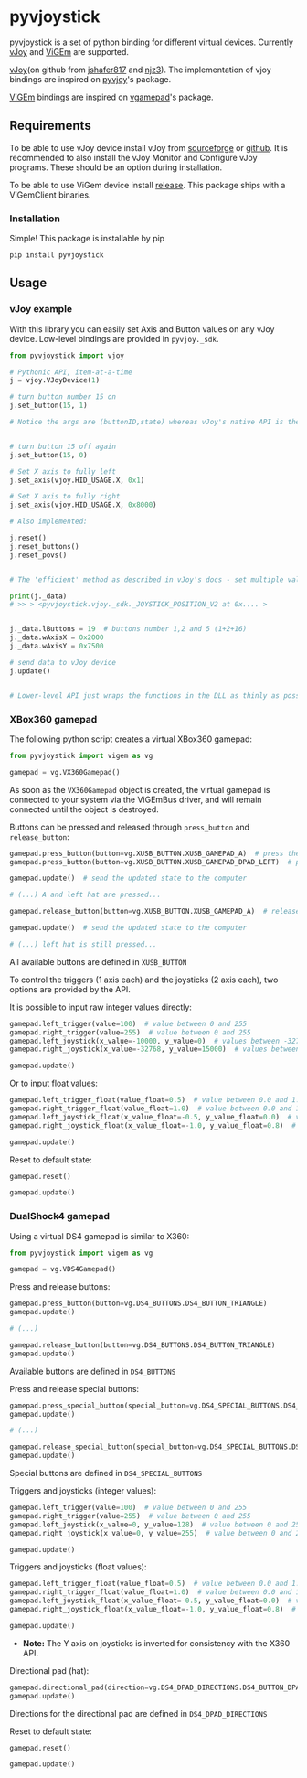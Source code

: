 # pyvjoystick

pyvjoystick is a set of python binding for different virtual devices. Currently [vJoy](https://sourceforge.net/projects/vjoystick/) and [ViGEm](https://github.com/ViGEm) are supported.

<a href='https://sourceforge.net/projects/vjoystick/'>vJoy</a>(on github from <a href='https://github.com/jshafer817/vJoy'>jshafer817</a> and <a href='https://github.com/njz3/vJoy/'>njz3</a>). The implementation of vjoy bindings are inspired on <a href="https://github.com/tidzo/pyvjoy">pyvjoy</a>'s package.


<a href='https://github.com/ViGEm'>ViGEm</a> bindings are inspired on <a href="https://github.com/yannbouteiller/vgamepad">vgamepad</a>'s package.

## Requirements

To be able to use vJoy device install vJoy from <a href='https://sourceforge.net/projects/vjoystick/'>sourceforge</a> or <a href='https://github.com/njz3/vJoy/'>github</a>. It is recommended to also install the vJoy Monitor and Configure vJoy programs. These should be an option during installation.

To be able to use ViGem device install [release](https://github.com/ViGEm/ViGEmBus). This package ships with a ViGemClient binaries.


### Installation

Simple! This package is installable by pip

`pip install pyvjoystick`


## Usage

### vJoy example

With this library you can easily set Axis and Button values on any vJoy device. Low-level bindings are provided in `pyvjoy._sdk`.

```python
from pyvjoystick import vjoy

# Pythonic API, item-at-a-time
j = vjoy.VJoyDevice(1)

# turn button number 15 on
j.set_button(15, 1)

# Notice the args are (buttonID,state) whereas vJoy's native API is the other way around.


# turn button 15 off again
j.set_button(15, 0)

# Set X axis to fully left
j.set_axis(vjoy.HID_USAGE.X, 0x1)

# Set X axis to fully right
j.set_axis(vjoy.HID_USAGE.X, 0x8000)

# Also implemented:

j.reset()
j.reset_buttons()
j.reset_povs()


# The 'efficient' method as described in vJoy's docs - set multiple values at once

print(j._data)
# >> > <pyvjoystick.vjoy._sdk._JOYSTICK_POSITION_V2 at 0x.... >


j._data.lButtons = 19  # buttons number 1,2 and 5 (1+2+16)
j._data.wAxisX = 0x2000
j._data.wAxisY = 0x7500

# send data to vJoy device
j.update()


# Lower-level API just wraps the functions in the DLL as thinly as possible, with some attempt to raise exceptions instead of return codes.
```

### XBox360 gamepad

The following python script creates a virtual XBox360 gamepad:

```python
from pyvjoystick import vigem as vg

gamepad = vg.VX360Gamepad()
```

As soon as the ```VX360Gamepad``` object is created, the virtual gamepad is connected to your system via the ViGEmBus driver, and will remain connected until the object is destroyed.

Buttons can be pressed and released through ```press_button``` and ```release_button```:

```python
gamepad.press_button(button=vg.XUSB_BUTTON.XUSB_GAMEPAD_A)  # press the A button
gamepad.press_button(button=vg.XUSB_BUTTON.XUSB_GAMEPAD_DPAD_LEFT)  # press the left hat button

gamepad.update()  # send the updated state to the computer

# (...) A and left hat are pressed...

gamepad.release_button(button=vg.XUSB_BUTTON.XUSB_GAMEPAD_A)  # release the A button

gamepad.update()  # send the updated state to the computer

# (...) left hat is still pressed...
```

All available buttons are defined in ```XUSB_BUTTON```

To control the triggers (1 axis each) and the joysticks (2 axis each), two options are provided by the API.

It is possible to input raw integer values directly:
```python
gamepad.left_trigger(value=100)  # value between 0 and 255
gamepad.right_trigger(value=255)  # value between 0 and 255
gamepad.left_joystick(x_value=-10000, y_value=0)  # values between -32768 and 32767
gamepad.right_joystick(x_value=-32768, y_value=15000)  # values between -32768 and 32767

gamepad.update()
```

Or to input float values:
```python
gamepad.left_trigger_float(value_float=0.5)  # value between 0.0 and 1.0
gamepad.right_trigger_float(value_float=1.0)  # value between 0.0 and 1.0
gamepad.left_joystick_float(x_value_float=-0.5, y_value_float=0.0)  # values between -1.0 and 1.0
gamepad.right_joystick_float(x_value_float=-1.0, y_value_float=0.8)  # values between -1.0 and 1.0

gamepad.update()
```

Reset to default state:
```python
gamepad.reset()

gamepad.update()
```

### DualShock4 gamepad

Using a virtual DS4 gamepad is similar to X360:
```python
from pyvjoystick import vigem as vg

gamepad = vg.VDS4Gamepad()
```

Press and release buttons:
```python
gamepad.press_button(button=vg.DS4_BUTTONS.DS4_BUTTON_TRIANGLE)
gamepad.update()

# (...)

gamepad.release_button(button=vg.DS4_BUTTONS.DS4_BUTTON_TRIANGLE)
gamepad.update()
```

Available buttons are defined in ```DS4_BUTTONS```

Press and release special buttons:
```python
gamepad.press_special_button(special_button=vg.DS4_SPECIAL_BUTTONS.DS4_SPECIAL_BUTTON_PS)
gamepad.update()

# (...)

gamepad.release_special_button(special_button=vg.DS4_SPECIAL_BUTTONS.DS4_SPECIAL_BUTTON_PS)
gamepad.update()
```

Special buttons are defined in ```DS4_SPECIAL_BUTTONS```

Triggers and joysticks (integer values):
```python
gamepad.left_trigger(value=100)  # value between 0 and 255
gamepad.right_trigger(value=255)  # value between 0 and 255
gamepad.left_joystick(x_value=0, y_value=128)  # value between 0 and 255
gamepad.right_joystick(x_value=0, y_value=255)  # value between 0 and 255

gamepad.update()
```

Triggers and joysticks (float values):
```python
gamepad.left_trigger_float(value_float=0.5)  # value between 0.0 and 1.0
gamepad.right_trigger_float(value_float=1.0)  # value between 0.0 and 1.0
gamepad.left_joystick_float(x_value_float=-0.5, y_value_float=0.0)  # values between -1.0 and 1.0
gamepad.right_joystick_float(x_value_float=-1.0, y_value_float=0.8)  # values between -1.0 and 1.0

gamepad.update()
```

* **Note:** The Y axis on joysticks is inverted for consistency with the X360 API.

Directional pad (hat):
```python
gamepad.directional_pad(direction=vg.DS4_DPAD_DIRECTIONS.DS4_BUTTON_DPAD_NORTHWEST)
gamepad.update()
```

Directions for the directional pad are defined in ```DS4_DPAD_DIRECTIONS```

Reset to default state:
```python
gamepad.reset()

gamepad.update()
```